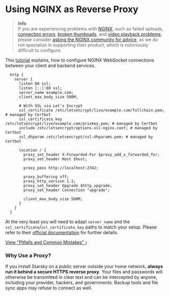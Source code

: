 # Using NGINX as Reverse Proxy

> **Info** <br/>
    If you are experiencing problems with [NGINX](https://www.nginx.com/), such as failed uploads, [connection errors](../troubleshooting/index.md#connection-fails), [broken thumbnails](../troubleshooting/index.md#broken-thumbnails), and [video playback problems](../troubleshooting/index.md#videos-dont-play), please consider [asking the NGINX community for advice](https://www.nginx.com/support/), as we do not specialize in supporting their product, which is notoriously difficult to configure. 

This [tutorial](https://www.serverlab.ca/tutorials/linux/web-servers-linux/how-to-configure-nginx-for-websockets/) explains, how to configure NGINX WebSocket connections between your client and backend services.


```
  http {
    server {
      listen 80 ssl;
      listen [::]:80 ssl;
      server_name example.com;
      client_max_body_size 500M;
  
      # With SSL via Let's Encrypt
      ssl_certificate /etc/letsencrypt/live/example.com/fullchain.pem; # managed by Certbot
      ssl_certificate_key /etc/letsencrypt/live/example.com/privkey.pem; # managed by Certbot
      include /etc/letsencrypt/options-ssl-nginx.conf; # managed by Certbot
      ssl_dhparam /etc/letsencrypt/ssl-dhparams.pem; # managed by Certbot

      location / {
        proxy_set_header X-Forwarded-For $proxy_add_x_forwarded_for;
        proxy_set_header Host $host;
  
        proxy_pass http://localhost:2342;
  
        proxy_buffering off;
        proxy_http_version 1.1;
        proxy_set_header Upgrade $http_upgrade;
        proxy_set_header Connection "upgrade";
        
        client_max_body_size 500M;
      }
    }
  }
```

At the very least you will need to adapt `server_name` and the `ssl_certificate`/`ssl_certificate_key` paths to match your setup. Please refer to their [official documentation](https://nginx.org/en/docs/) for further details.

[View "Pitfalls and Common Mistakes" ›](https://www.nginx.com/nginx-wiki/build/dirhtml/start/topics/tutorials/config_pitfalls/)

### Why Use a Proxy? ###

If you install Starsky on a public server outside your home network, **always run it behind a secure
HTTPS reverse proxy**. Your files and passwords will otherwise be transmitted in clear text and can be intercepted
by anyone, including your provider, hackers, and governments. Backup tools and file sync apps may refuse to
connect as well.

